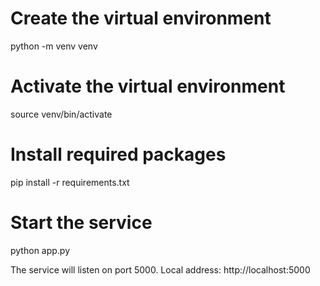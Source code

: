 # Create the virtual environment
python -m venv venv

# Activate the virtual environment
source venv/bin/activate

# Install required packages
pip install -r requirements.txt

# Start the service
python app.py

The service will listen on port 5000.
Local address: http://localhost:5000
